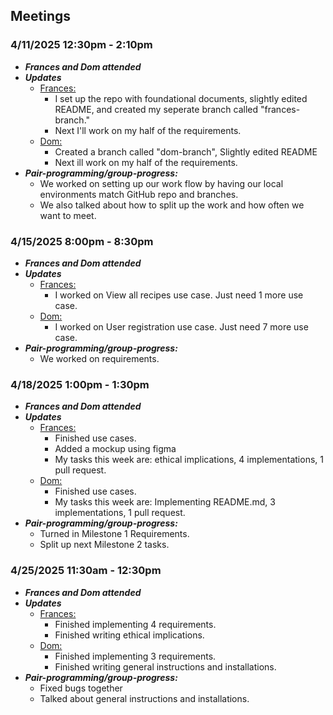 ## Meetings
### 4/11/2025 12:30pm - 2:10pm 
- ***Frances and Dom attended***
- ***Updates***
  - <ins>Frances: </ins>
    - I set up the repo with foundational documents, slightly edited README, and created my seperate branch called "frances-branch." 
    - Next I'll work on my half of the requirements.
  - <ins>Dom: </ins>
    - Created a branch called "dom-branch", Slightly edited README
    - Next ill work on my half of the requirements. 
- ***Pair-programming/group-progress:***
    - We worked on setting up our work flow by having our local environments match GitHub repo and branches.    
    - We also talked about how to split up the work and how often we want to meet. 

 ### 4/15/2025 8:00pm - 8:30pm
 - ***Frances and Dom attended***
 - ***Updates***
   - <ins>Frances: </ins>
      - I worked on View all recipes use case. Just need 1 more use case. 
   - <ins>Dom: </ins>
      - I worked on User registration use case. Just need 7 more use case. 
 - ***Pair-programming/group-progress:***
    - We worked on requirements. 

### 4/18/2025 1:00pm - 1:30pm
 - ***Frances and Dom attended***
 - ***Updates***
   - <ins>Frances: </ins>
     - Finished use cases. 
     - Added a mockup using figma
     - My tasks this week are: ethical implications, 4 implementations, 1 pull request.
   - <ins>Dom: </ins>
      - Finished use cases.
      - My tasks this week are: Implementing README.md, 3 implementations, 1 pull request. 
 - ***Pair-programming/group-progress:***
    - Turned in Milestone 1 Requirements.
    - Split up next Milestone 2 tasks.

### 4/25/2025 11:30am - 12:30pm
 - ***Frances and Dom attended***
 - ***Updates***
   - <ins>Frances: </ins>
      - Finished implementing 4 requirements.
      - Finished writing ethical implications. 
   - <ins>Dom: </ins>
      - Finished implementing 3 requirements.
      - Finished writing general instructions and installations. 
 - ***Pair-programming/group-progress:***
    - Fixed bugs together
    - Talked about general instructions and installations. 

